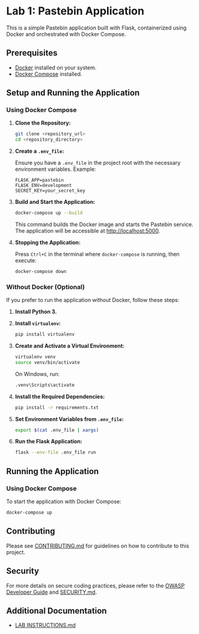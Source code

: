 # Lab 1: Pastebin Application

This is a simple Pastebin application built with Flask, containerized using Docker and orchestrated with Docker Compose.

## Prerequisites

- [Docker](https://www.docker.com/get-started) installed on your system.
- [Docker Compose](https://docs.docker.com/compose/install/) installed.

## Setup and Running the Application

### Using Docker Compose

1. **Clone the Repository:**

    ```sh
    git clone <repository_url>
    cd <repository_directory>
    ```

2. **Create a `.env_file`:**

    Ensure you have a `.env_file` in the project root with the necessary environment variables. Example:

    ```env
    FLASK_APP=pastebin
    FLASK_ENV=development
    SECRET_KEY=your_secret_key
    ```

3. **Build and Start the Application:**

    ```sh
    docker-compose up --build
    ```

    This command builds the Docker image and starts the Pastebin service. The application will be accessible at [http://localhost:5000](http://localhost:5000).

4. **Stopping the Application:**

    Press `Ctrl+C` in the terminal where `docker-compose` is running, then execute:

    ```sh
    docker-compose down
    ```

### Without Docker (Optional)

If you prefer to run the application without Docker, follow these steps:

1. **Install Python 3.**

2. **Install `virtualenv`:**

    ```sh
    pip install virtualenv
    ```

3. **Create and Activate a Virtual Environment:**

    ```sh
    virtualenv venv
    source venv/bin/activate
    ```

    On Windows, run:

    ```sh
    .venv\Scripts\activate
    ```

4. **Install the Required Dependencies:**

    ```sh
    pip install -r requirements.txt
    ```

5. **Set Environment Variables from `.env_file`:**

    ```sh
    export $(cat .env_file | xargs)
    ```

6. **Run the Flask Application:**

    ```sh
    flask --env-file .env_file run
    ```

## Running the Application

### Using Docker Compose

To start the application with Docker Compose:

```sh
docker-compose up
```


## Contributing

Please see [CONTRIBUTING.md](CONTRIBUTING.md) for guidelines on how to contribute to this project.

## Security

For more details on secure coding practices, please refer to the [OWASP Developer Guide](https://owasp.org/www-project-top-ten/) and [SECURITY.md](SECURITY.md).

## Additional Documentation

- [LAB INSTRUCTIONS.md](INSTRUCTIONS.md)

